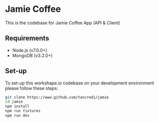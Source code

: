Jamie Coffee
============

This is the codebase for Jamie Coffee App (API & Client)

Requirements
------------

- Node.js (v7.0.0+)
- MongoDB (v3.2.0+)

Set-up
-----

To set-up this workshape.io codebase on your development environment please follow these steps:

```bash
git clone https://www.github.com/tancredi/jamie
cd jamie
npm install
npm run fixtures
npm run dev
```